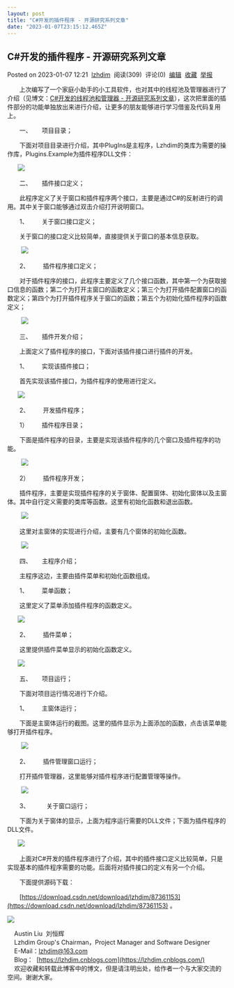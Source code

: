 ```yaml
---
layout: post
title: "C#开发的插件程序 - 开源研究系列文章"
date: "2023-01-07T23:15:12.465Z"
---
```

C#开发的插件程序 - 开源研究系列文章
--------------------

Posted on 2023-01-07 12:21  [lzhdim](https://www.cnblogs.com/lzhdim/)  阅读(309)  评论(0)  [编辑](https://i.cnblogs.com/EditPosts.aspx?postid=17023591)  [收藏](javascript:void(0))  [举报](javascript:void(0))

       上次编写了一个家庭小助手的小工具软件，也对其中的线程池及管理器进行了介绍（见博文：[C#开发的线程池和管理器 - 开源研究系列文章](https://www.cnblogs.com/lzhdim/p/17018369.html)），这次把里面的插件部分的功能单独放出来进行介绍，让更多的朋友能够进行学习借鉴及代码复用上。

　　一、      项目目录；

　　下面对项目目录进行介绍，其中PlugIns是主程序，Lzhdim的类库为需要的操作库，Plugins.Example为插件程序DLL文件：

      ![](https://images.cnblogs.com/cnblogs_com/lzhdim/2260313/o_230103143253_1.png)

　　二、      插件接口定义；

　　此程序定义了关于窗口和插件程序两个接口，主要是通过C#的反射进行的调用。其中关于窗口能够通过双击介绍打开说明窗口。

　　1、        关于窗口接口定义；

　　关于窗口的接口定义比较简单，直接提供关于窗口的基本信息获取。

 　　![](https://images.cnblogs.com/cnblogs_com/lzhdim/2260313/o_230103143258_2.png)

　　2、        插件程序接口定义；

　　对于插件程序的接口，此程序主要定义了几个接口函数，其中第一个为获取接口信息的函数；第二个为打开主窗口的函数定义；第三个为打开插件配置窗口的函数定义；第四个为打开插件程序关于窗口的函数；第五个为初始化插件程序的函数定义；

 　　![](https://images.cnblogs.com/cnblogs_com/lzhdim/2260313/o_230103143302_3.png)

　　三、      插件开发介绍；

　　上面定义了插件程序的接口，下面对该插件接口进行插件的开发。

　　1、        实现该插件接口；

　　首先实现该插件接口，为插件程序的使用进行定义。

      ![](https://images.cnblogs.com/cnblogs_com/lzhdim/2260313/o_230103143307_4.png)

　　2、        开发插件程序；

　　1）        插件程序目录；

　　下面是插件程序的目录，主要是实现该插件程序的几个窗口及插件程序的功能。

 　　![](https://images.cnblogs.com/cnblogs_com/lzhdim/2260313/o_230103143311_5.png)

　　2）        插件程序开发；

　　插件程序，主要是实现插件程序的关于窗体、配置窗体、初始化窗体以及主窗体。其中自行定义需要的类库等函数。这里有初始化函数和退出函数。

 　　![](https://images.cnblogs.com/cnblogs_com/lzhdim/2260313/o_230103143318_6.png)

　　这里对主窗体的实现进行介绍，主要有几个窗体的初始化函数。

 　　![](https://images.cnblogs.com/cnblogs_com/lzhdim/2260313/o_230103143324_7.png)

　　四、      主程序介绍；

　　主程序这边，主要由插件菜单和初始化函数组成。

　　1、        菜单函数；

　　这里定义了菜单添加插件程序的函数定义。

      ![](https://images.cnblogs.com/cnblogs_com/lzhdim/2260313/o_230103143328_8.png)

　　2、        插件菜单；

　　这里提供插件菜单显示的初始化函数定义。

      ![](https://images.cnblogs.com/cnblogs_com/lzhdim/2260313/o_230103143332_9.png)

　　五、      项目运行；

　　下面对项目运行情况进行下介绍。

　　1、        主窗体运行；

　　下面是主窗体运行的截图。这里的插件显示为上面添加的函数，点击该菜单能够打开插件程序。

 　　![](https://images.cnblogs.com/cnblogs_com/lzhdim/2260313/o_230103143338_10.png)

　　2、        插件管理窗口运行；

　　打开插件管理器，这里能够对插件程序进行配置管理等操作。

 　　![](https://images.cnblogs.com/cnblogs_com/lzhdim/2260313/o_230103143342_11.png)

　　3、          关于窗口运行；

　　下面为关于窗体的显示，上面为程序运行需要的DLL文件；下面为插件程序的DLL文件。

      ![](https://images.cnblogs.com/cnblogs_com/lzhdim/2260313/o_230103143347_12.png)

　　上面对C#开发的插件程序进行了介绍，其中的插件接口定义比较简单，只是实现基本的插件程序需要的功能。后面将对插件接口的定义有另一个介绍。

　　下面提供源码下载：

　　[https://download.csdn.net/download/lzhdim/87361153](https://download.csdn.net/download/lzhdim/87361153) 。

  
  

![](https://images.cnblogs.com/cnblogs_com/lzhdim/202430/o_o_Code.png)

    Austin Liu  刘恒辉  
    Lzhdim Group's Chairman，Project Manager and Software Designer  
    E-Mail：[lzhdim@163.com](mailto:lzhdim@163.com "给我发邮件吧")  
    Blog：  [https://lzhdim.cnblogs.com](https://lzhdim.cnblogs.com/)  
    欢迎收藏和转载此博客中的博文，但是请注明出处，给作者一个与大家交流的空间。谢谢大家。